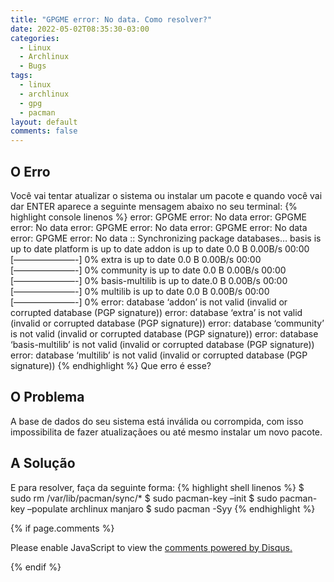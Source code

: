 ```yaml
---
title: "GPGME error: No data. Como resolver?"
date: 2022-05-02T08:35:30-03:00
categories:
  - Linux
  - Archlinux
  - Bugs
tags:
  - linux
  - archlinux
  - gpg
  - pacman
layout: default
comments: false
---
```

## O Erro ###
Você vai tentar atualizar o sistema ou instalar um pacote e quando você vai dar ENTER aparece a seguinte mensagem abaixo no seu terminal:
{% highlight console linenos %}
error: GPGME error: No data
error: GPGME error: No data
error: GPGME error: No data
error: GPGME error: No data
error: GPGME error: No data
:: Synchronizing package databases…
basis is up to date
platform is up to date
addon is up to date        0.0   B  0.00B/s 00:00 [———————-]   0%
extra is up to date        0.0   B  0.00B/s 00:00 [———————-]   0%
community is up to date    0.0   B  0.00B/s 00:00 [———————-]   0%
basis-multilib is up to date.0   B  0.00B/s 00:00 [———————-]   0%
multilib is up to date     0.0   B  0.00B/s 00:00 [———————-]   0%
error: database ‘addon’ is not valid (invalid or corrupted database (PGP signature))
error: database ‘extra’ is not valid (invalid or corrupted database (PGP signature))
error: database ‘community’ is not valid (invalid or corrupted database (PGP signature))
error: database ‘basis-multilib’ is not valid (invalid or corrupted database (PGP signature))
error: database ‘multilib’ is not valid (invalid or corrupted database (PGP signature))
{% endhighlight %}
Que erro é esse?
## O Problema ##
A base de dados do seu sistema está inválida ou corrompida, com isso impossibilita de fazer atualizaçãoes ou até mesmo instalar um novo pacote.
## A Solução ##
E para resolver, faça da seguinte forma:
{% highlight shell linenos %}
$ sudo rm /var/lib/pacman/sync/*
$ sudo pacman-key –init
$ sudo pacman-key –populate archlinux manjaro
$ sudo pacman -Syy
{% endhighlight %}

{% if page.comments %}

<div id="disqus_thread"></div>
<script>
    /**
    *  RECOMMENDED CONFIGURATION VARIABLES: EDIT AND UNCOMMENT THE SECTION BELOW TO INSERT DYNAMIC VALUES FROM YOUR PLATFORM OR CMS.
    *  LEARN WHY DEFINING THESE VARIABLES IS IMPORTANT: https://disqus.com/admin/universalcode/#configuration-variables    */
    /*
    var disqus_config = function () {
    this.page.url = PAGE_URL;  // Replace PAGE_URL with your page's canonical URL variable
    this.page.identifier = PAGE_IDENTIFIER; // Replace PAGE_IDENTIFIER with your page's unique identifier variable
    };
    */
    (function() { // DON'T EDIT BELOW THIS LINE
    var d = document, s = d.createElement('script');
    s.src = 'https://blog-diego-biavati-nom-br.disqus.com/embed.js';
    s.setAttribute('data-timestamp', +new Date());
    (d.head || d.body).appendChild(s);
    })();
</script>
<noscript>Please enable JavaScript to view the <a href="https://disqus.com/?ref_noscript">comments powered by Disqus.</a></noscript>

{% endif %}
